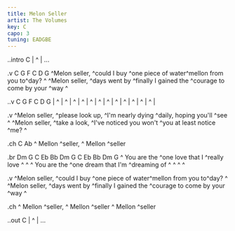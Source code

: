 ```yaml
---
title: Melon Seller
artist: The Volumes
key: C
capo: 3
tuning: EADGBE
---
```

..intro C
| ^ | ...

.v C G F C D G
^Melon seller, ^could I buy ^one piece of water^mellon from you to^day?  ^
^Melon seller, ^days went by ^finally I gained the ^courage to come by your ^way  ^

..v C G F C D G
| ^ | ^ | ^ | ^ | ^ | ^ | ^ | ^ | ^ | ^ | ^ | ^ |

.v
^Melon seller, ^please look up, ^I'm nearly dying ^daily, hoping you'll ^see  ^
^Melon seller, ^take a look, ^I've noticed you won't ^you at least notice ^me?  ^

.ch C Ab
^  Mellon ^seller, ^  Mellon ^seller

.br Dm G C Eb Bb Dm G C Eb Bb Dm G
^  You are the ^one love that I ^really love  ^  ^
^  You are the ^one dream that I'm ^dreaming of  ^  ^  ^  ^

.v
^Melon seller, ^could I buy ^one piece of water^mellon from you to^day?  ^
^Melon seller, ^days went by ^finally I gained the ^courage to come by your ^way  ^

.ch
^  Mellon ^seller, ^  Mellon ^seller  ^  Mellon ^seller

..out C
| ^ | ...
